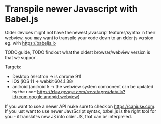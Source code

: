 # Transpile newer Javascript with Babel.js

Older devices might not have the newest javascript features/syntax in their webview, you may want to transpile your code down to an older js version eg. with <https://babeljs.io>

TODO guide, TODO find out what the oldest browser/webview version is that we support.

Targets:

- Desktop (electron -> is chrome 91)
- iOS (iOS 11 -> webkit 604.1.38)
- android (android 5 -> the webview system component can be updated by the user: <https://play.google.com/store/apps/details?id=com.google.android.webview>)

If you want to use a newer API make sure to check on <https://caniuse.com>. If you just want to use newer JavaScript syntax, babel.js is the right tool for you - it translates new JS into older JS, that can be interpreted.
